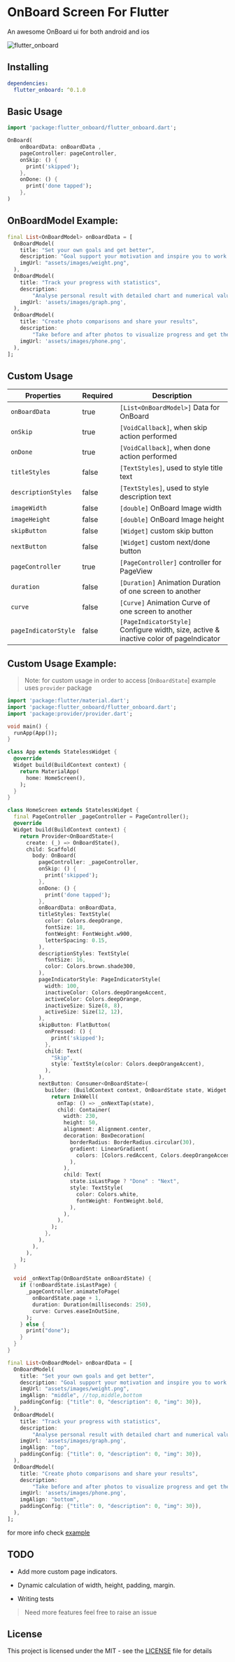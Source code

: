 # OnBoard Screen For Flutter

An awesome OnBoard ui for both android and ios

![flutter_onboard](flutter_onboard.gif)

## Installing

```yaml
dependencies:
  flutter_onboard: ^0.1.0
```

## Basic Usage

```dart
import 'package:flutter_onboard/flutter_onboard.dart';
```

```dart
OnBoard(
    onBoardData: onBoardData ,
    pageController: pageController,
    onSkip: () {
      print('skipped');
    },
    onDone: () {
      print('done tapped');
    },
)
```

## OnBoardModel Example:

```dart
final List<OnBoardModel> onBoardData = [
  OnBoardModel(
    title: "Set your own goals and get better",
    description: "Goal support your motivation and inspire you to work harder",
    imgUrl: "assets/images/weight.png",
  ),
  OnBoardModel(
    title: "Track your progress with statistics",
    description:
        "Analyse personal result with detailed chart and numerical values",
    imgUrl: 'assets/images/graph.png',
  ),
  OnBoardModel(
    title: "Create photo comparisons and share your results",
    description:
        "Take before and after photos to visualize progress and get the shape that you dream about",
    imgUrl: 'assets/images/phone.png',
  ),
];
```

## Custom Usage

| Properties           | Required | Description                                                                            |
| -------------------- | -------- | -------------------------------------------------------------------------------------- |
| `onBoardData`        | true     | `[List<OnBoardModel>]` Data for OnBoard                                                |
| `onSkip`             | true     | `[VoidCallback]`, when skip action performed                                           |
| `onDone`             | true     | `[VoidCallback]`, when done action performed                                           |
| `titleStyles`        | false    | `[TextStyles]`, used to style title text                                               |
| `descriptionStyles`  | false    | `[TextStyles]`, used to style description text                                         |
| `imageWidth`         | false    | `[double]` OnBoard Image width                                                         |
| `imageHeight`        | false    | `[double]` OnBoard Image height                                                        |
| `skipButton`         | false    | `[Widget]` custom skip button                                                          |
| `nextButton`         | false    | `[Widget]` custom next/done button                                                     |
| `pageController`     | true     | `[PageController]` controller for PageView                                             |
| `duration`           | false    | `[Duration]` Animation Duration of one screen to another                               |
| `curve`              | false    | `[Curve]` Animation Curve of one screen to another                                     |
| `pageIndicatorStyle` | false    | `[PageIndicatorStyle]` Configure width, size, active & inactive color of pageIndicator |

## Custom Usage Example:

> Note: for custom usage in order to access [`OnBoardState`] example uses `provider` package

```dart
import 'package:flutter/material.dart';
import 'package:flutter_onboard/flutter_onboard.dart';
import 'package:provider/provider.dart';

void main() {
  runApp(App());
}

class App extends StatelessWidget {
  @override
  Widget build(BuildContext context) {
    return MaterialApp(
      home: HomeScreen(),
    );
  }
}

class HomeScreen extends StatelessWidget {
  final PageController _pageController = PageController();
  @override
  Widget build(BuildContext context) {
    return Provider<OnBoardState>(
      create: (_) => OnBoardState(),
      child: Scaffold(
        body: OnBoard(
          pageController: _pageController,
          onSkip: () {
            print('skipped');
          },
          onDone: () {
            print('done tapped');
          },
          onBoardData: onBoardData,
          titleStyles: TextStyle(
            color: Colors.deepOrange,
            fontSize: 18,
            fontWeight: FontWeight.w900,
            letterSpacing: 0.15,
          ),
          descriptionStyles: TextStyle(
            fontSize: 16,
            color: Colors.brown.shade300,
          ),
          pageIndicatorStyle: PageIndicatorStyle(
            width: 100,
            inactiveColor: Colors.deepOrangeAccent,
            activeColor: Colors.deepOrange,
            inactiveSize: Size(8, 8),
            activeSize: Size(12, 12),
          ),
          skipButton: FlatButton(
            onPressed: () {
              print('skipped');
            },
            child: Text(
              "Skip",
              style: TextStyle(color: Colors.deepOrangeAccent),
            ),
          ),
          nextButton: Consumer<OnBoardState>(
            builder: (BuildContext context, OnBoardState state, Widget child) {
              return InkWell(
                onTap: () => _onNextTap(state),
                child: Container(
                  width: 230,
                  height: 50,
                  alignment: Alignment.center,
                  decoration: BoxDecoration(
                    borderRadius: BorderRadius.circular(30),
                    gradient: LinearGradient(
                      colors: [Colors.redAccent, Colors.deepOrangeAccent],
                    ),
                  ),
                  child: Text(
                    state.isLastPage ? "Done" : "Next",
                    style: TextStyle(
                      color: Colors.white,
                      fontWeight: FontWeight.bold,
                    ),
                  ),
                ),
              );
            },
          ),
        ),
      ),
    );
  }

  void _onNextTap(OnBoardState onBoardState) {
    if (!onBoardState.isLastPage) {
      _pageController.animateToPage(
        onBoardState.page + 1,
        duration: Duration(milliseconds: 250),
        curve: Curves.easeInOutSine,
      );
    } else {
      print("done");
    }
  }
}

final List<OnBoardModel> onBoardData = [
  OnBoardModel(
    title: "Set your own goals and get better",
    description: "Goal support your motivation and inspire you to work harder",
    imgUrl: "assets/images/weight.png",
    imgAlign: "middle", //top,middle,bottom
    paddingConfig: {"title": 0, "description": 0, "img": 30}),  
  ),
  OnBoardModel(
    title: "Track your progress with statistics",
    description:
        "Analyse personal result with detailed chart and numerical values",
    imgUrl: 'assets/images/graph.png',
    imgAlign: "top",
    paddingConfig: {"title": 0, "description": 0, "img": 30}),
  ),
  OnBoardModel(
    title: "Create photo comparisons and share your results",
    description:
        "Take before and after photos to visualize progress and get the shape that you dream about",
    imgUrl: 'assets/images/phone.png',
    imgAlign: "bottom", 
    paddingConfig: {"title": 0, "description": 0, "img": 30}),
  ),
];


```

for more info check [example](example)

## TODO

- Add more custom page indicators.

- Dynamic calculation of width, height, padding, margin.

- Writing tests

> Need more features feel free to raise an issue

## License

This project is licensed under the MIT - see the [LICENSE](LICENSE) file for details
